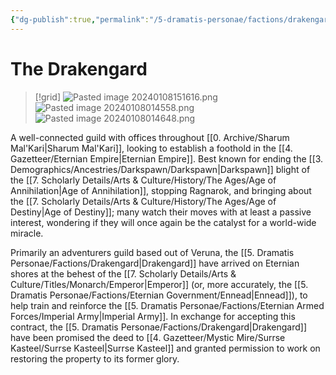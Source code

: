```yaml
---
{"dg-publish":true,"permalink":"/5-dramatis-personae/factions/drakengard/","noteIcon":""}
---
```


# The Drakengard

>[!grid]
![Pasted image 20240108151616.png](/img/user/x.%20Assets/Attachments/Pasted%20image%2020240108151616.png)
>![Pasted image 20240108014558.png](/img/user/x.%20Assets/Attachments/Pasted%20image%2020240108014558.png)
>![Pasted image 20240108014648.png](/img/user/x.%20Assets/Attachments/Pasted%20image%2020240108014648.png)

A well-connected guild with offices throughout [[0. Archive/Sharum Mal'Kari\|Sharum Mal'Kari]], looking to establish a foothold in the [[4. Gazetteer/Eternian Empire\|Eternian Empire]]. Best known for ending the [[3. Demographics/Ancestries/Darkspawn/Darkspawn\|Darkspawn]] blight of the [[7. Scholarly Details/Arts & Culture/History/The Ages/Age of Annihilation\|Age of Annihilation]], stopping Ragnarok, and bringing about the [[7. Scholarly Details/Arts & Culture/History/The Ages/Age of Destiny\|Age of Destiny]]; many watch their moves with at least a passive interest, wondering if they will once again be the catalyst for a world-wide miracle. 

Primarily an adventurers guild based out of Veruna, the [[5. Dramatis Personae/Factions/Drakengard\|Drakengard]] have arrived on Eternian shores at the behest of the [[7. Scholarly Details/Arts & Culture/Titles/Monarch/Emperor\|Emperor]] (or, more accurately, the [[5. Dramatis Personae/Factions/Eternian Government/Ennead\|Ennead]]), to help train and reinforce the [[5. Dramatis Personae/Factions/Eternian Armed Forces/Imperial Army\|Imperial Army]]. In exchange for accepting this contract, the [[5. Dramatis Personae/Factions/Drakengard\|Drakengard]] have been promised the deed to [[4. Gazetteer/Mystic Mire/Surrse Kasteel/Surrse Kasteel\|Surrse Kasteel]] and granted permission to work on restoring the property to its former glory. 